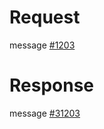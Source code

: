 # Request
message [#1203](../../proto/README.md#action_1203)

# Response
message [#31203](../../proto/README.md#action_31203)